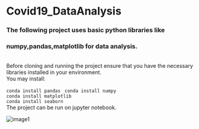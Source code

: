 # Covid19_DataAnalysis

### The following project uses basic python libraries like <br>
### numpy,pandas,matplotlib for data analysis.
<br>
Before cloning and running the project ensure that you have the necessary libraries installed in your environment.<br>
You may install:<br>

```conda install pandas ```
```conda install numpy ```<br>
```conda install matplotlib```<br>
```conda install seaborn```<br>
The project can be run on jupyter notebook.<br>

![image1](https://github.com/Surajv311/Covid19_DataAnalysis/blob/master/images/img1.jpg) <br>
